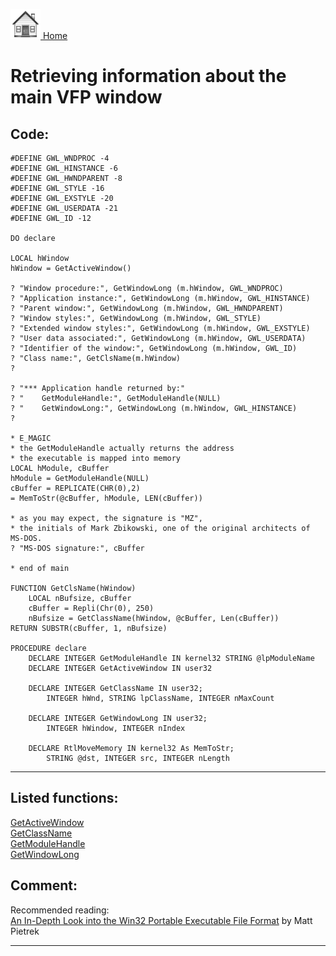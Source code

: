 [<img src="../images/home.png"> Home ](https://github.com/VFPX/Win32API)  

# Retrieving information about the main VFP window

## Code:
```foxpro  
#DEFINE GWL_WNDPROC -4
#DEFINE GWL_HINSTANCE -6
#DEFINE GWL_HWNDPARENT -8
#DEFINE GWL_STYLE -16
#DEFINE GWL_EXSTYLE -20
#DEFINE GWL_USERDATA -21
#DEFINE GWL_ID -12

DO declare

LOCAL hWindow
hWindow = GetActiveWindow()

? "Window procedure:", GetWindowLong (m.hWindow, GWL_WNDPROC)
? "Application instance:", GetWindowLong (m.hWindow, GWL_HINSTANCE)
? "Parent window:", GetWindowLong (m.hWindow, GWL_HWNDPARENT)
? "Window styles:", GetWindowLong (m.hWindow, GWL_STYLE)
? "Extended window styles:", GetWindowLong (m.hWindow, GWL_EXSTYLE)
? "User data associated:", GetWindowLong (m.hWindow, GWL_USERDATA)
? "Identifier of the window:", GetWindowLong (m.hWindow, GWL_ID)
? "Class name:", GetClsName(m.hWindow)
?

? "*** Application handle returned by:"
? "    GetModuleHandle:", GetModuleHandle(NULL)
? "    GetWindowLong:", GetWindowLong (m.hWindow, GWL_HINSTANCE)
?

* E_MAGIC
* the GetModuleHandle actually returns the address
* the executable is mapped into memory
LOCAL hModule, cBuffer
hModule = GetModuleHandle(NULL)
cBuffer = REPLICATE(CHR(0),2)
= MemToStr(@cBuffer, hModule, LEN(cBuffer))

* as you may expect, the signature is "MZ",
* the initials of Mark Zbikowski, one of the original architects of MS-DOS.
? "MS-DOS signature:", cBuffer

* end of main

FUNCTION GetClsName(hWindow)
    LOCAL nBufsize, cBuffer
    cBuffer = Repli(Chr(0), 250)
    nBufsize = GetClassName(hWindow, @cBuffer, Len(cBuffer))
RETURN SUBSTR(cBuffer, 1, nBufsize)

PROCEDURE declare
	DECLARE INTEGER GetModuleHandle IN kernel32 STRING @lpModuleName
	DECLARE INTEGER GetActiveWindow IN user32

    DECLARE INTEGER GetClassName IN user32;
        INTEGER hWnd, STRING lpClassName, INTEGER nMaxCount

	DECLARE INTEGER GetWindowLong IN user32;
		INTEGER hWindow, INTEGER nIndex

	DECLARE RtlMoveMemory IN kernel32 As MemToStr;
		STRING @dst, INTEGER src, INTEGER nLength  
```  
***  


## Listed functions:
[GetActiveWindow](../libraries/user32/GetActiveWindow.md)  
[GetClassName](../libraries/user32/GetClassName.md)  
[GetModuleHandle](../libraries/kernel32/GetModuleHandle.md)  
[GetWindowLong](../libraries/user32/GetWindowLong.md)  

## Comment:
Recommended reading:  
<a href="http://msdn.microsoft.com/msdnmag/issues/02/02/PE/default.aspx">An In-Depth Look into the Win32 Portable Executable File Format</a> by Matt Pietrek  
  
***  

